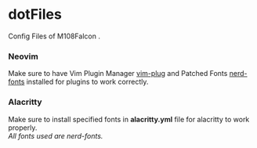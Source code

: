 # dotFiles
Config Files of M108Falcon .    
### Neovim
Make sure to have Vim Plugin Manager [vim-plug](https://github.com/junegunn/vim-plug) and Patched Fonts [nerd-fonts](https://github.com/ryanoasis/nerd-fonts) installed for plugins to work correctly.  
### Alacritty
Make sure to install specified fonts in **alacritty.yml** file for alacritty to work properly.   
*All fonts used are nerd-fonts.*